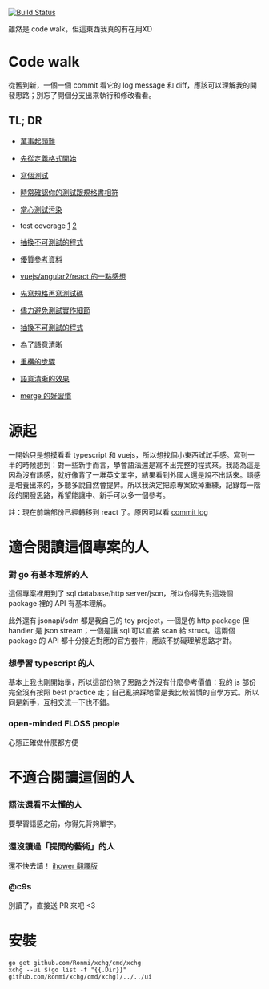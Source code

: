 [![Build Status](https://travis-ci.org/Ronmi/xchg.svg?branch=master)](https://travis-ci.org/Ronmi/xchg)

雖然是 code walk，但這東西我真的有在用XD

# Code walk

從舊到新，一個一個 commit 看它的 log message 和 diff，應該可以理解我的開發思路；別忘了開個分支出來執行和修改看看。

## TL; DR

- [萬事起頭難](https://github.com/Ronmi/xchg/commit/b81ff0eeb3c2091c1a5b01779f3f22af4e2a9774)
- [先從定義格式開始](https://github.com/Ronmi/xchg/commit/ae3cd9870ed7319a4bf6b19a26cf0d056d50947a)
- [寫個測試](https://github.com/Ronmi/xchg/commit/88d90f864ed94d0074ef655b8a870745700471e0)
- [時常確認你的測試跟規格書相符](https://github.com/Ronmi/xchg/commit/b8960372f2decf85931f904796ac39131f2b0c92)
- [當心測試污染](https://github.com/Ronmi/xchg/commit/220e9aea8263a18c49ad54622cd32eb9be1b2ad1)
- test coverage [1](https://github.com/Ronmi/xchg/commit/a166211e5a75f71a7006b087d57e52dbdc66564c) [2](https://github.com/Ronmi/xchg/commit/2ec1d9e59b6269dc3041ab48f2bac727356fc8c0)
- [抽換不可測試的程式](https://github.com/Ronmi/xchg/commit/61cfecc146dceb8c40f93827994ab6de16a4bd05)
- [優質參考資料](https://github.com/Ronmi/xchg/commit/ad10bcb9ab66dbdde846187319f68daf15492baf)

- [vuejs/angular2/react 的一點感想](https://github.com/Ronmi/xchg/commit/ed4d7fa5be1dcff297f0f5c95295d5d689ff559f)
- [先寫規格再寫測試碼](https://github.com/Ronmi/xchg/commit/728f5da42198b2b7324399d7f1bacc1a9d2f22ac)
- [儘力避免測試實作細節](https://github.com/Ronmi/xchg/commit/561c2365951fb28bda2a4b132a682d9e0c745cdf)
- [抽換不可測試的程式](https://github.com/Ronmi/xchg/commit/0ec5630d1a767a771ab8aabe6a349acd8ceffa09)
- [為了語意清晰](https://github.com/Ronmi/xchg/commit/5ee43375a033b0846715a7bdb348e0afc1fc8d01)
- [重構的步驟](https://github.com/Ronmi/xchg/commit/fbc9a12f2c83c5bab5f56f9b25cad1ad2bf12007)
- [語意清晰的效果](https://github.com/Ronmi/xchg/commit/5cc64d994788ef7e06bcbc96a97b7b9fa9c8580e)

- [merge 的好習慣](https://github.com/Ronmi/xchg/commit/56fbcea41fdeb6a27fda54b1b8ba7fe249bfa733)

# 源起

一開始只是想摸看看 typescript 和 vuejs，所以想找個小東西試試手感。寫到一半的時候想到：對一些新手而言，學會語法還是寫不出完整的程式來。我認為這是因為沒有語感，就好像背了一堆英文單字，結果看到外國人還是說不出話來。語感是培養出來的，多聽多說自然會提昇。所以我決定把原專案砍掉重練，記錄每一階段的開發思路，希望能讓中、新手可以多一個參考。

註：現在前端部份已經轉移到 react 了。原因可以看 [commit log](https://github.com/Ronmi/xchg/commit/ed4d7fa5be1dcff297f0f5c95295d5d689ff559f)

# 適合閱讀這個專案的人

### 對 go 有基本理解的人

這個專案裡用到了 sql database/http server/json，所以你得先對這幾個 package 裡的 API 有基本理解。

此外還有 jsonapi/sdm 都是我自己的 toy project，一個是仿 http package 但 handler 是 json stream；一個是讓 sql 可以直接 scan 給 struct。這兩個 package 的 API 都十分接近對應的官方套件，應該不妨礙理解思路才對。

### 想學習 typescript 的人

基本上我也剛開始學，所以這部份除了思路之外沒有什麼參考價值：我的 js 部份完全沒有按照 best practice 走；自己亂搞踩地雷是我比較習慣的自學方式。所以同是新手，互相交流一下也不錯。

### open-minded FLOSS people

心態正確做什麼都方便

# 不適合閱讀這個的人

### 語法還看不太懂的人

要學習語感之前，你得先背夠單字。

### 還沒讀過「提問的藝術」的人

還不快去讀！ [ihower 翻譯版](https://ihower.tw/blog/archives/457)

### @c9s

別讀了，直接送 PR 來吧 <3


# 安裝

    go get github.com/Ronmi/xchg/cmd/xchg
    xchg --ui $(go list -f "{{.Dir}}" github.com/Ronmi/xchg/cmd/xchg)/../../ui
